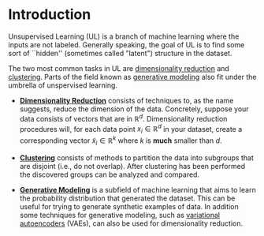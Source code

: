 # Introduction

Unsupervised Learning (UL) is a branch of machine learning where the inputs are not labeled. Generally speaking, the goal of UL is to find some sort of ``hidden'' (sometimes called "latent") structure in the dataset. 

The two most common tasks in UL are [dimensionality reduction](./Dimensionality_Reduction/index.md) and [clustering](./Clustering/index.md). Parts of the field known as [generative modeling](./Generative_Modeling/index.md) also fit under the umbrella of unspervised learning. 


- **[Dimensionality Reduction](./Dimensionality_Reduction/index.md)** consists of techniques to, as the name suggests, reduce the dimension of the data. Concretely, suppose your data consists of vectors that are in $\mathbb{R}^d$. Dimensionality reduction procedures will, for each data point $x_i\in\mathbb{R}^d$ in your dataset, create a corresponding vector $\tilde{x}_i\in \mathbb{R}^k$ where $k$ is **much** smaller than $d$. 


- **[Clustering](./Clustering/index.md)** consists of methods to partition the data into subgroups that are disjoint (i.e., do not overlap). After clustering has been performed the discovered groups can be analyzed and compared.


- **[Generative Modeling](./Generative_Modeling/index.md)** is a subfield of machine learning that aims to learn the probability distribution that generated the dataset. This can be useful for trying to generate synthetic examples of data. In addition some techniques for generative modeling, such as [variational autoencoders](./Generative_Modeling/VAE.md) (VAEs), can also be used for dimensionality reduction. 